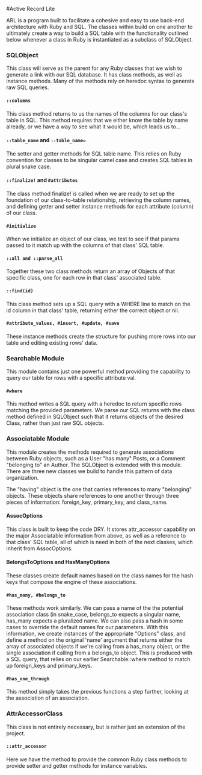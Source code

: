 #Active Record Lite

ARL is a program built to facilitate a cohesive and easy to use back-end architecture with Ruby and SQL. The classes within build on one another to ultimately create a way to build a SQL table with the functionality outlined below whenever a class in Ruby is instantiated as a subclass of SQLObject.


### SQLObject

This class will serve as the parent for any Ruby classes that we wish to generate a link with our SQL database. It has class methods, as well as instance methods. Many of the methods rely on heredoc syntax to generate raw SQL queries.

#### `::columns`
This class method returns to us the names of the columns for our class's table in SQL. This method requires that we either know the table by name already, or we have a way to see what it would be, which leads us to...

#### `::table_name` and `::table_name=`
The setter and getter methods for SQL table name. This relies on Ruby convention for classes to be singular camel case and creates SQL tables in plural snake case. 

#### `::finalize!` and `#attributes`
The class method finalize! is called when we are ready to set up the foundation of our class-to-table relationship, retrieving the column names, and defining getter and setter instance methods for each attribute (column) of our class.

#### `#initialize`
When we initialize an object of our class, we test to see if that params passed to it match up with the columns of that class' SQL table.

#### `::all and ::parse_all`
Together these two class methods return an array of Objects of that specific class, one for each row in that class' associated table.

#### `::find(id)`
This class method sets up a SQL query with a WHERE line to match on the id column in that class' table, returning either the correct object or nil.

#### `#attribute_values, #insert, #update, #save`
These instance methods create the structure for pushing more rows into our table and editing existing rows' data.


### Searchable Module
This module contains just one powerful method providing the capability to query our table for rows with a specific attribute val.

#### `#where`
This method writes a SQL query with a heredoc to return specific rows matching the provided parameters. We parse our SQL returns with the class method defined in SQLObject such that it returns objects of the desired Class, rather than just raw SQL objects.


### Associatable Module
This module creates the methods required to generate associations between Ruby objects, such as a User "has many" Posts, or a Comment "belonging to" an Author. The SQLObject is extended with this module. There are three new classes we build to handle this pattern of data organization.

The "having" object is the one that carries references to many "belonging" objects. These objects share references to one another through three pieces of information: foreign_key, primary_key, and class_name. 

#### AssocOptions
This class is built to keep the code DRY. It stores attr_accessor capability on the major Associatable information from above, as well as a reference to that class' SQL table, all of which is need in both of the next classes, which inherit from AssocOptions.

#### BelongsToOptions and HasManyOptions
These classes create default names based on the class names for the hash keys that compose the engine of these associations.

#### `#has_many, #belongs_to`
These methods work similarly. We can pass a name of the the potential association class (in snake_case, belongs_to expects a singular name, has_many expects a pluralized name. We can also pass a hash in some cases to override the default names for our parameters. With this information, we create instances of the appropriate "Options" class, and define a method on the original 'name' argument that returns either the array of associated objects if we're calling from a has_many object, or the single association if calling from a belongs_to object.
This is produced with a SQL query, that relies on our earlier Searchable::where method to match up foreign_keys and primary_keys.

#### `#has_one_through`
This method simply takes the previous functions a step further, looking at the association of an association.




### AttrAccessorClass

This class is not entirely necessary, but is rather just an extension of the project.

#### `::attr_accessor`
Here we have the method to provide the common Ruby class methods to provide setter and getter methods for instance variables. 




